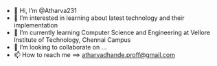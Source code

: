 - 👋 Hi, I’m @Atharva231
- 👀 I’m interested in learning about latest technology and their implementation
- 🌱 I’m currently learning Computer Science and Engineering at Vellore Institute of Technology, Chennai Campus
- 💞️ I’m looking to collaborate on ...
- 📫 How to reach me ==> atharvadhande.proff@gmail.com

<!---
Atharva231/Atharva231 is a ✨ special ✨ repository because its `README.md` (this file) appears on your GitHub profile.
You can click the Preview link to take a look at your changes.
--->
